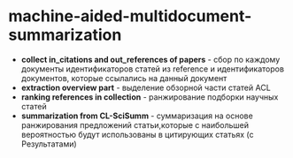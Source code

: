 # machine-aided-multidocument-summarization
- **collect in_citations and out_references of papers** - сбор по каждому документы идентификаторов статей из reference и идентификаторов документов, которые ссылались на данный документ
- **extraction overview part** - выделение обзорной части статей ACL 
- **ranking references in collection** - ранжирование подборки научных статей
- **summarization from CL-SciSumm** - суммаризация на основе ранжирования предложений статьи,которые с наибольшей вероятностью будут использованы в цитирующих статьях (с Результатами) 
